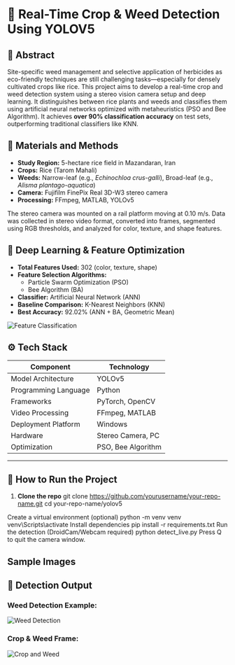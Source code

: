 # 🌾 Real-Time Crop & Weed Detection Using YOLOV5

## 📌 Abstract

Site-specific weed management and selective application of herbicides as eco-friendly techniques are still challenging tasks—especially for densely cultivated crops like rice. This project aims to develop a real-time crop and weed detection system using a stereo vision camera setup and deep learning. It distinguishes between rice plants and weeds and classifies them using artificial neural networks optimized with metaheuristics (PSO and Bee Algorithm). It achieves **over 90% classification accuracy** on test sets, outperforming traditional classifiers like KNN.

## 🧪 Materials and Methods

- **Study Region:** 5-hectare rice field in Mazandaran, Iran
- **Crops:** Rice (Tarom Mahali)
- **Weeds:** Narrow-leaf (e.g., *Echinochloa crus-galli*), Broad-leaf (e.g., *Alisma plantago-aquatica*)
- **Camera:** Fujifilm FinePix Real 3D-W3 stereo camera
- **Processing:** FFmpeg, MATLAB, YOLOv5

The stereo camera was mounted on a rail platform moving at 0.10 m/s. Data was collected in stereo video format, converted into frames, segmented using RGB thresholds,
and analyzed for color, texture, and shape features.

## 🧠 Deep Learning & Feature Optimization

- **Total Features Used:** 302 (color, texture, shape)
- **Feature Selection Algorithms:** 
  - Particle Swarm Optimization (PSO)
  - Bee Algorithm (BA)
- **Classifier:** Artificial Neural Network (ANN)
- **Baseline Comparison:** K-Nearest Neighbors (KNN)
- **Best Accuracy:** 92.02% (ANN + BA, Geometric Mean)

![Feature Classification](readme_images/image_4.png)

## ⚙️ Tech Stack

| Component             | Technology        |
|----------------------|-------------------|
| Model Architecture    | YOLOv5            |
| Programming Language | Python            |
| Frameworks           | PyTorch, OpenCV   |
| Video Processing     | FFmpeg, MATLAB    |
| Deployment Platform  | Windows           |
| Hardware             | Stereo Camera, PC |
| Optimization         | PSO, Bee Algorithm|

---

## 🚀 How to Run the Project

1. **Clone the repo**
git clone https://github.com/yourusername/your-repo-name.git
cd your-repo-name/yolov5

Create a virtual environment (optional)
python -m venv venv
venv\Scripts\activate
Install dependencies
pip install -r requirements.txt
Run the detection (DroidCam/Webcam required)
python detect_live.py
Press Q to quit the camera window.
## Sample Images
## 📸 Detection Output

### Weed Detection Example:
![Weed Detection](readme_images/image1.png)

### Crop & Weed Frame:
![Crop and Weed](readme_images/image2.png)




